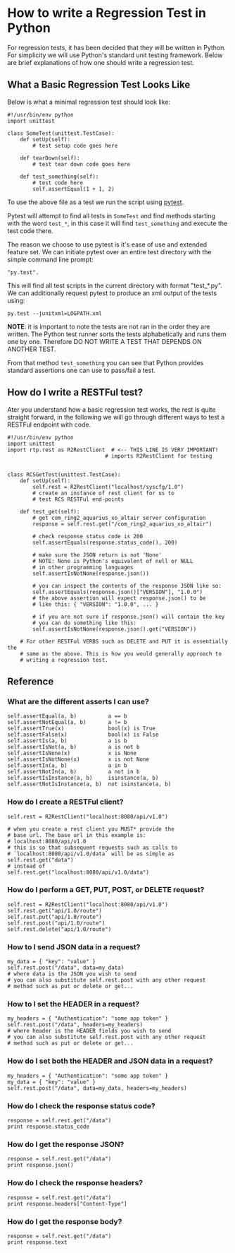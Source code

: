 # How to write a Regression Test in Python
For regression tests, it has been decided that they will be written in Python.
For simplicity we will use Python's standard unit testing framework. Below are
brief explanations of how one should write a regression test.


## What a Basic Regression Test Looks Like
Below is what a minimal regression test should look like:


    #!/usr/bin/env python
    import unittest

    class SomeTest(unittest.TestCase):
        def setUp(self):
            # test setup code goes here

        def tearDown(self):
            # test tear down code goes here

        def test_something(self):
            # test code here
            self.assertEqual(1 + 1, 2)


To use the above file as a test we run the script using [pytest](http://pytest.org/).

Pytest will attempt to find all tests in `SomeTest` and find methods starting
with the word `test_*`, in this case it will find `test_something` and execute
the test code there.

The reason we choose to use pytest is it's ease of use and extended feature set. We can initiate pytest over an entire test directory with the simple command line prompt:
 
```
"py.test".
```

This will find all test scripts in the current directory with format "test_*.py". We can additionally request pytest to produce an xml output of the tests using:

```
py.test --junitxml=LOGPATH.xml
```

**NOTE**: it is important to note the tests are not ran in the order they are
written. The Python test runner sorts the tests alphabetically and runs them
one by one. Therefore DO NOT WRITE A TEST THAT DEPENDS ON ANOTHER TEST.

From that method `test_something` you can see that Python provides
standard assertions one can use to pass/fail a test.


## How do I write a RESTFul test?
Ater you understand how a basic regression test works, the rest is quite
straight forward, in the following we will go through different ways to test a
RESTFul endpoint with code.


    #!/usr/bin/env python
    import unittest
    import rtp.rest as R2RestClient  # <-- THIS LINE IS VERY IMPORTANT!
                                   # imports R2RestClient for testing


    class RCSGetTest(unittest.TestCase):
        def setUp(self):
            self.rest = R2RestClient("localhost/syscfg/1.0")
            # create an instance of rest client for us to
            # test RCS RESTFul end-points

        def test_get(self):
            # get com_ring2_aquarius_xo_altair server configuration
            response = self.rest.get("/com_ring2_aquarius_xo_altair")

            # check response status code is 200
            self.assertEquals(response.status_code(), 200)

            # make sure the JSON return is not 'None'
            # NOTE: None is Python's equivalent of null or NULL
            # in other programming languages
            self.assertIsNotNone(response.json())

            # you can inspect the contents of the response JSON like so:
            self.assertEquals(response.json()["VERSION"], "1.0.0")
            # the above assertion will expect response.json() to be
            # like this: { "VERSION": "1.0.0", ... }

            # if you are not sure if response.json() will contain the key
            # you can do something like this:
            self.assertIsNotNone(response.json().get("VERSION"))

        # For other RESTFul VERBS such as DELETE and PUT it is essentially the
        # same as the above. This is how you would generally approach to
        # writing a regression test.


## Reference
### What are the different asserts I can use?

    self.assertEqual(a, b)          a == b
    self.assertNotEqual(a, b)       a != b
    self.assertTrue(x)              bool(x) is True
    self.assertFalse(x)             bool(x) is False
    self.assertIs(a, b)             a is b
    self.assertIsNot(a, b)          a is not b
    self.assertIsNone(x)            x is None
    self.assertIsNotNone(x)         x is not None
    self.assertIn(a, b)             a in b
    self.assertNotIn(a, b)          a not in b
    self.assertIsInstance(a, b)     isinstance(a, b)
    self.assertNotIsInstance(a, b)  not isinstance(a, b)


### How do I create a RESTFul client?

    self.rest = R2RestClient("localhost:8080/api/v1.0")

    # when you create a rest client you MUST* provide the
    # base url. The base url in this example is:
    # localhost:8080/api/v1.0
    # this is so that subsequent requests such as calls to
    # `localhost:8080/api/v1.0/data` will be as simple as
    self.rest.get("data")
    # instead of
    self.rest.get("localhost:8080/api/v1.0/data")


### How do I perform a GET, PUT, POST, or DELETE request?

    self.rest = R2RestClient("localhost:8080/api/v1.0")
    self.rest.get("api/1.0/route")
    self.rest.put("api/1.0/route")
    self.rest.post("api/1.0/route")
    self.rest.delete("api/1.0/route")


### How to I send JSON data in a request?

    my_data = { "key": "value" }
    self.rest.post("/data", data=my_data)
    # where data is the JSON you wish to send
    # you can also substitute self.rest.post with any other request
    # method such as put or delete or get...


### How to I set the HEADER in a request?

    my_headers = { "Authentication": "some app token" }
    self.rest.post("/data", headers=my_headers)
    # where header is the HEADER fields you wish to send
    # you can also substitute self.rest.post with any other request
    # method such as put or delete or get...


### How do I set both the HEADER and JSON data in a request?

    my_headers = { "Authentication": "some app token" }
    my_data = { "key": "value" }
    self.rest.post("/data", data=my_data, headers=my_headers)


### How do I check the response status code?

    response = self.rest.get("/data")
    print response.status_code


### How do I get the response JSON?

    response = self.rest.get("/data")
    print response.json()


### How do I check the response headers?

    response = self.rest.get("/data")
    print response.headers["Content-Type"]


### How do I get the response body?

    response = self.rest.get("/data")
    print response.text

